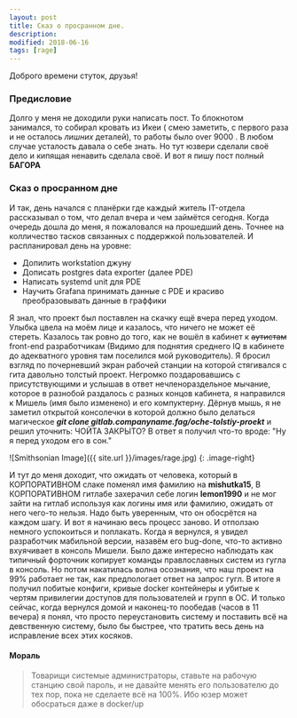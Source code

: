 ```yaml
---
layout: post
title: Сказ о просранном дне.
description: 
modified: 2018-06-16
tags: [rage]
---
```


Доброго времени стуток, друзья! 

### Предисловие

Долго у меня не доходили руки написать пост. То блокнотом занимался, то собирал кровать из Икеи ( смею заметить, с первого раза и не осталось *лишних* деталей), то работы было over 9000 . В любом случае усталость давала о себе знать. Но тут юзвери сделали своё дело и кипящая ненавить сделала своё. И вот я пишу пост полный **БАГОРА**

### Сказ о просранном дне 

И так, день начался с планёрки где каждый житель IT-отдела рассказывал о том, что делал вчера и чем займётся сегодня. Когда очередь дошла до меня, я пожаловался на прошедший день. Точнее на колличество тасков связанных с поддержкой  пользователей. И распланировал день на уровне: 

* Допилить workstation джуну 
* Дописать postgres data exporter (далее PDE)
* Написать systemd unit для PDE
* Научить Grafana принимать данные с PDE и красиво преобразовывать данные в граффики

Я знал, что проект был поставлен на скачку ещё вчера перед уходом. Улыбка цвела на моём лице и казалось, что ничего не может её стереть. Казалось так ровно до того, как не вошёл в кабинет к ~~аутистам~~ front-end разработчикам (Видимо для поднятия среднего IQ в кабинете до адекватного уровня там поселился мой руководитель). Я бросил взгляд по почерневший экран рабочей станции на которой стягивался с гита давольно толстый проект. Негромко поздаровавшись с присутствующими и услышав в ответ нечленораздельное мычание, которое в разнобой раздалось с разных концов кабинета, я направился к Мишель (имя было изменено) и его компуктерну. Дёрнув мышь, я не заметил открытой консолечки в которой должно было делаться магическое ***git clone gitlab.companyname.fag/oche-tolstiy-proekt*** и решил уточнить: ЧОЙТА ЗАКРЫТО? В ответ я получил что-то вроде: "Ну я перед уходом его в сон."

![Smithsonian Image]({{ site.url }}/images/rage.jpg)
{: .image-right}

И тут до меня доходит, что ожидать от человека, который в КОРПОРАТИВНОМ слаке поменял имя фамилию на **mishutka15**, В КОРПОРАТИВНОМ гитлабе захерачил себе логин **lemon1990** и не мог зайти на гитлаб используя как логины имя или фамилию, ожидать от него чего-то нельзя. Надо быть уверенным, что он обосрётся на каждом шагу. И вот я начинаю весь процесс заново. И отползаю немного успокоиться и поплакать. Когда я вернулся, я увидел разработчик мабильной версии, назавём его bug-done, что-то активно вхуячивает в консоль Мишели. Было даже интересно наблюдать как типичный форточник копирует команды правлославных систем из гугла в консоль. Но потом накатилась волна осознания, что наш проект на 99% работает не так, как предпологает ответ на запрос гугл. В итоге я получил побитые конфиги, кривые docker контейнеры и убитые к чертям привилегии доступов для пользователей и групп в ОС. И только сейчас, когда вернулся домой и наконец-то пообедав (часов в 11 вечера) я понял, что просто переустановить систему и поставить всё на девственную систему, было бы быстрее, что тратить весь день на исправление всех этих косяков.

#### Мораль 
> Товарищи системые администраторы, ставьте на рабочую станцию свой пароль, и не давайте менять его пользователю до тех пор, пока не сделаете всё на 100%. Ибо юзер может обосраться даже в docker/up